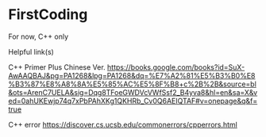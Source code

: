 # FirstCoding
For now, C++ only

Helpful link(s)

C++ Primer Plus Chinese Ver.
https://books.google.com/books?id=SuX-AwAAQBAJ&pg=PA1268&lpg=PA1268&dq=%E7%A2%81%E5%B3%B0%E8%B3%87%E8%A8%8A%E5%85%AC%E5%8F%B8+c%2B%2B&source=bl&ots=ArenC7UELA&sig=Dqg8TFoeGWDVcVWfSsf2_B4yva8&hl=en&sa=X&ved=0ahUKEwjp74q7xPbPAhXKg1QKHRb_Cv0Q6AEIQTAF#v=onepage&q&f=true

C++ error
https://discover.cs.ucsb.edu/commonerrors/cpperrors.html
